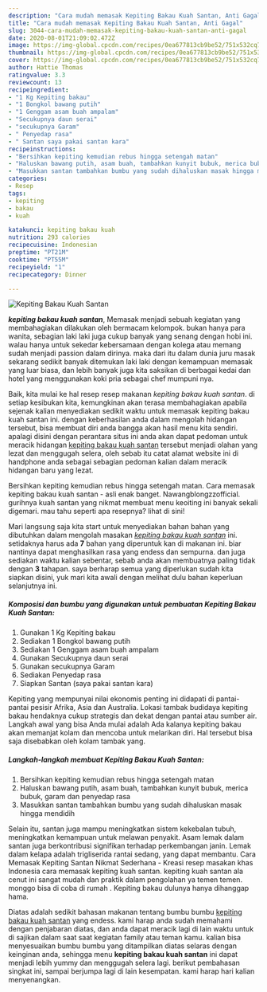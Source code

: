 ```yaml
---
description: "Cara mudah memasak Kepiting Bakau Kuah Santan, Anti Gagal"
title: "Cara mudah memasak Kepiting Bakau Kuah Santan, Anti Gagal"
slug: 3044-cara-mudah-memasak-kepiting-bakau-kuah-santan-anti-gagal
date: 2020-08-01T21:09:02.472Z
image: https://img-global.cpcdn.com/recipes/0ea677813cb9be52/751x532cq70/kepiting-bakau-kuah-santan-foto-resep-utama.jpg
thumbnail: https://img-global.cpcdn.com/recipes/0ea677813cb9be52/751x532cq70/kepiting-bakau-kuah-santan-foto-resep-utama.jpg
cover: https://img-global.cpcdn.com/recipes/0ea677813cb9be52/751x532cq70/kepiting-bakau-kuah-santan-foto-resep-utama.jpg
author: Hattie Thomas
ratingvalue: 3.3
reviewcount: 13
recipeingredient:
- "1 Kg Kepiting bakau"
- "1 Bongkol bawang putih"
- "1 Genggam asam buah ampalam"
- "Secukupnya daun serai"
- "secukupnya Garam"
- " Penyedap rasa"
- " Santan saya pakai santan kara"
recipeinstructions:
- "Bersihkan kepiting kemudian rebus hingga setengah matan"
- "Haluskan bawang putih, asam buah, tambahkan kunyit bubuk, merica bubuk, garam dan penyedap rasa"
- "Masukkan santan tambahkan bumbu yang sudah dihaluskan masak hingga mendidih"
categories:
- Resep
tags:
- kepiting
- bakau
- kuah

katakunci: kepiting bakau kuah 
nutrition: 293 calories
recipecuisine: Indonesian
preptime: "PT21M"
cooktime: "PT55M"
recipeyield: "1"
recipecategory: Dinner

---
```



![Kepiting Bakau Kuah Santan](https://img-global.cpcdn.com/recipes/0ea677813cb9be52/751x532cq70/kepiting-bakau-kuah-santan-foto-resep-utama.jpg)

<b><i>kepiting bakau kuah santan</i></b>, Memasak menjadi sebuah kegiatan yang membahagiakan dilakukan oleh bermacam kelompok. bukan hanya para wanita, sebagian laki laki juga cukup banyak yang senang dengan hobi ini. walau hanya untuk sekedar kebersamaan dengan kolega atau memang sudah menjadi passion dalam dirinya. maka dari itu dalam dunia juru masak sekarang sedikit banyak ditemukan laki laki dengan kemampuan memasak yang luar biasa, dan lebih banyak juga kita saksikan di berbagai kedai dan hotel yang menggunakan koki pria sebagai chef mumpuni nya.

Baik, kita mulai ke hal resep resep makanan <i>kepiting bakau kuah santan</i>. di setiap kesibukan kita, kemungkinan akan terasa membahagiakan apabila sejenak kalian menyediakan sedikit waktu untuk memasak kepiting bakau kuah santan ini. dengan keberhasilan anda dalam mengolah hidangan tersebut, bisa membuat diri anda bangga akan hasil menu kita sendiri. apalagi disini dengan perantara situs ini anda akan dapat pedoman untuk meracik hidangan <u>kepiting bakau kuah santan</u> tersebut menjadi olahan yang lezat dan menggugah selera, oleh sebab itu catat alamat website ini di handphone anda sebagai sebagian pedoman kalian dalam meracik hidangan baru yang lezat.

Bersihkan kepiting kemudian rebus hingga setengah matan. Cara memasak kepiting bakau kuah santan - asli enak banget. Nawangblongzzofficial. gurihnya kuah santan yang nikmat membuat menu keoiting ini banyak sekali digemari. mau tahu seperti apa resepnya? lihat di sini!


Mari langsung saja kita start untuk menyediakan bahan bahan yang dibutuhkan dalam mengolah masakan <u><i>kepiting bakau kuah santan</i></u> ini. setidaknya harus ada <b>7</b> bahan yang diperuntuk kan di makanan ini. biar nantinya dapat menghasilkan rasa yang endess dan sempurna. dan juga sediakan waktu kalian sebentar, sebab anda akan membuatnya paling tidak dengan <b>3</b> tahapan. saya berharap semua yang diperlukan sudah kita siapkan disini, yuk mari kita awali dengan melihat dulu bahan keperluan selanjutnya ini.

<!--inarticleads1-->

##### Komposisi dan bumbu yang digunakan untuk pembuatan Kepiting Bakau Kuah Santan:

1. Gunakan 1 Kg Kepiting bakau
1. Sediakan 1 Bongkol bawang putih
1. Sediakan 1 Genggam asam buah ampalam
1. Gunakan Secukupnya daun serai
1. Gunakan secukupnya Garam
1. Sediakan  Penyedap rasa
1. Siapkan  Santan (saya pakai santan kara)


Kepiting yang mempunyai nilai ekonomis penting ini didapati di pantai-pantai pesisir Afrika, Asia dan Australia. Lokasi tambak budidaya kepiting bakau hendaknya cukup strategis dan dekat dengan pantai atau sumber air. Langkah awal yang bisa Anda mulai adalah Ada kalanya kepiting bakau akan memanjat kolam dan mencoba untuk melarikan diri. Hal tersebut bisa saja disebabkan oleh kolam tambak yang. 

<!--inarticleads2-->

##### Langkah-langkah membuat Kepiting Bakau Kuah Santan:

1. Bersihkan kepiting kemudian rebus hingga setengah matan
1. Haluskan bawang putih, asam buah, tambahkan kunyit bubuk, merica bubuk, garam dan penyedap rasa
1. Masukkan santan tambahkan bumbu yang sudah dihaluskan masak hingga mendidih


Selain itu, santan juga mampu meningkatkan sistem kekebalan tubuh, meningkatkan kemampuan untuk melawan penyakit. Asam lemak dalam santan juga berkontribusi signifikan terhadap perkembangan janin. Lemak dalam kelapa adalah trigliserida rantai sedang, yang dapat membantu. Cara Memasak Kepiting Santan Nikmat Sederhana - Kreasi resep masakan khas Indonesia cara memasak kepiting kuah santan. kepiting kuah santan ala cenut ini sangat mudah dan praktik dalam pengolahan ya temen temen. monggo bisa di coba di rumah . Kepiting bakau dulunya hanya dihanggap hama. 

Diatas adalah sedikit bahasan makanan tentang bumbu bumbu <u>kepiting bakau kuah santan</u> yang endess. kami harap anda sudah memahami dengan penjabaran diatas, dan anda dapat meracik lagi di lain waktu untuk di sajikan dalam saat saat kegiatan family atau teman kamu. kalian bisa menyesuaikan bumbu bumbu yang ditampilkan diatas selaras dengan keinginan anda, sehingga menu <b>kepiting bakau kuah santan</b> ini dapat menjadi lebih yummy dan menggugah selera lagi. berikut pembahasan singkat ini, sampai berjumpa lagi di lain kesempatan. kami harap hari kalian menyenangkan.
